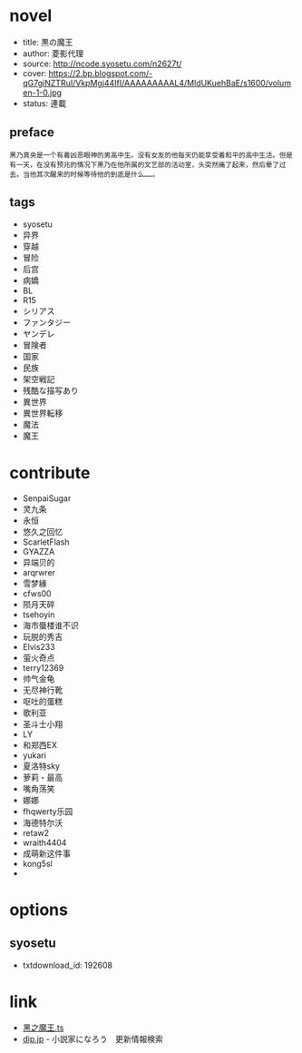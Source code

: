 # novel

- title: 黒の魔王
- author: 菱影代理
- source: http://ncode.syosetu.com/n2627t/
- cover: https://2.bp.blogspot.com/-qG7giNZTRuI/VkpMgj44IfI/AAAAAAAAAL4/MldUKuehBaE/s1600/volumen-1-0.jpg
- status: 連載
## preface

```
黑乃真央是一个有着凶恶眼神的男高中生。没有女友的他每天仍能享受着和平的高中生活。但是有一天，在没有预兆的情况下黑乃在他所属的文艺部的活动室，头突然痛了起来，然后晕了过去。当他其次醒来的时候等待他的到底是什么……。
```

## tags

- syosetu
- 异界
- 穿越
- 冒险
- 后宫
- 病嬌
- BL
- R15
- シリアス
- ファンタジー
- ヤンデレ
- 冒険者
- 国家
- 民族
- 架空戦記
- 残酷な描写あり
- 異世界
- 異世界転移
- 魔法
- 魔王

# contribute

- SenpaiSugar
- 灵九条
- 永恒
- 悠久之回忆
- ScarletFlash
- GYAZZA
- 异端贝的
- arqrwrer
- 雪梦緣
- cfws00
- 陨月天碎
- tsehoyin
- 海市蜃楼谁不识
- 玩脱的秀吉
- Elvis233
- 萤火奇点
- terry12369
- 帅气金龟
- 无尽神行靴
- 呕吐的蛋糕
- 歌利亚
- 圣斗士小翔
- LY
- 和郑西EX
- yukari
- 夏洛特sky
- 萝莉・最高
- 嘴角荡笑
- 娜娜
- fhqwerty乐园
- 海德特尔沃
- retaw2
- wraith4404
- 成萌新这件事
- kong5sl
- 

# options

## syosetu

- txtdownload_id: 192608

# link

- [黑之魔王.ts](https://github.com/bluelovers/node-novel/blob/master/lib/locales/%E9%BB%91%E4%B9%8B%E9%AD%94%E7%8E%8B.ts)
- [dip.jp](https://narou.dip.jp/search.php?text=n2627t&novel=all&genre=all&new_genre=all&length=0&down=0&up=100) - 小説家になろう　更新情報検索
